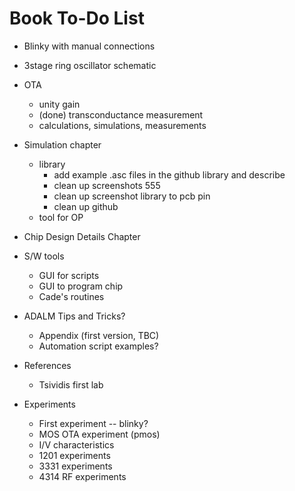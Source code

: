 # Book To-Do List

- Blinky with manual connections

- 3stage ring oscillator schematic

- OTA 
    - unity gain
    - (done) transconductance measurement
    - calculations, simulations, measurements

- Simulation chapter
    - library
        - add example .asc files in the github library and describe
        - clean up screenshots 555
        - clean up screenshot library to pcb pin
        - clean up github
    - tool for OP

- Chip Design Details Chapter

- S/W tools
    - GUI for scripts
    - GUI to program chip
    - Cade's routines

- ADALM Tips and Tricks?
    - Appendix (first version, TBC)
    - Automation script examples?
    
- References
    - Tsividis first lab
    
- Experiments
    - First experiment -- blinky?
    - MOS OTA experiment (pmos)
    - I/V characteristics
    - 1201 experiments
    - 3331 experiments
    - 4314 RF experiments

